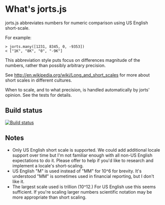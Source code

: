 # What's jorts.js

jorts.js abbreviates numbers for numeric comparison using US English
short-scale.

For example:

    > jorts.many([1231, 8345, 0, -9353])
    < ["1K", "8K", "0", "-9K"]

This abbreviation style puts focus on differences magnitude of the numbers,
rather than possibly arbitrary precision.

See <http://en.wikipedia.org/wiki/Long_and_short_scales> for more about short
scales in different cultures.

When to scale, and to what precision, is handled automatically by jorts'
opinion. See the tests for details.

## Build status

[![Build status](https://travis-ci.org/waded/jorts.svg?branch=master)](https://travis-ci.org/waded/jorts)

## Notes

- Only US English short scale is supported. We could add additional locale
  support over time but I'm not familiar enough with all non-US English
  expectations to do it. Please offer to help if you'd like to research and
  implement a locale's short-scaling.
- US English "M" is used instead of "MM" for 10^6 for brevity. It's understood
  "MM" is sometimes used in financial reporting, but I don't like it.
- The largest scale used is trillion (10^12.) For US English use this seems
  sufficient. If you're scaling larger numbers scientific notation may be more
  appropriate than short scaling.
